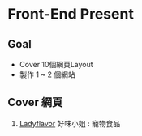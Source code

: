 # Front-End Present

## Goal
-   Cover 10個網頁Layout
-   製作 1 ~ 2 個網站

## Cover 網頁
1.  [Ladyflavor] 好味小姐 : 寵物食品



  [ladyflavor]: https://www.ladyflavor.com/        "Ladyflavor"
